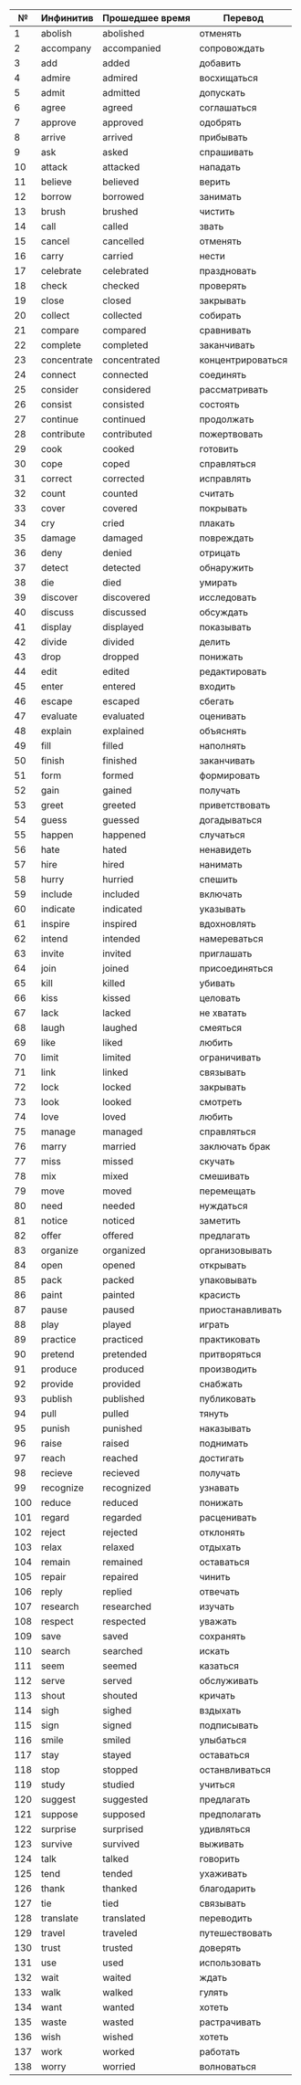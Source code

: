 № | Инфинитив | Прошедшее время | Перевод
---|---|---|---
1| abolish	| abolished | отменять
2| accompany | accompanied | сопровождать
3| add	|added|	добавить
4| admire	|admired	|восхищаться
5| admit	|admitted	|допускать
6| agree	|agreed|	соглашаться
7| approve	|approved	|одобрять
8| arrive|	arrived	|прибывать
9| ask|	asked	|спрашивать
10| attack	|attacked|	нападать
11| believe	|believed|	верить
12| borrow	|borrowed	|занимать
13| brush|	brushed|	чистить
14| call	|called|	звать
15| cancel|	cancelled|	отменять
16| carry|	carried|	нести
17| celebrate	|celebrated|	праздновать
18| check|	checked|	проверять
19| close|	closed|	закрывать
20| collect	|collected	|собирать
21| compare	|compared|	сравнивать
22| complete	|completed|	заканчивать
23| concentrate|	concentrated|	концентрироваться
24| connect	|connected|	соединять
25| consider	|considered|	рассматривать
26| consist	|consisted	|состоять
27| continue	|continued	|продолжать
28| contribute	|contributed|	пожертвовать
29| cook	|cooked	|готовить
30| cope	|coped	|справляться
31| correct	|corrected|	исправлять
32| count	|counted|	считать
33| cover	|covered|	покрывать
34| cry	|cried	|плакать
35| damage|	damaged|	повреждать
36| deny	|denied	|отрицать
37| detect	|detected	|обнаружить
38| die	|died	|умирать
39| discover|	discovered	|исследовать
40| discuss	|discussed	|обсуждать
41| display	|displayed|	показывать
42| divide	|divided	|делить
43| drop|	dropped	|понижать
44| edit	|edited|	редактировать 
45| enter	|entered| 	входить
46| escape	|escaped |	сбегать 
47| evaluate	|evaluated |	оценивать 
48| explain	|explained |	объяснять 
49| fill	|filled	|наполнять 
50| finish	|finished|	заканчивать
51| form	|formed|	формировать
52| gain	|gained|	получать
53| greet	|greeted	|приветствовать
54| guess	|guessed|	догадываться
55| happen	|happened|	случаться
56| hate	|hated|	ненавидеть
57| hire	|hired	|нанимать
58| hurry	|hurried|	спешить
59| include	|included|	включать
60| indicate	|indicated|	указывать
61| inspire|	inspired|	вдохновлять
62| intend	|intended|	намереваться
63| invite	|invited	|приглашать
64| join	|joined	|присоединяться
65| kill	|killed	|убивать
66| kiss	|kissed	|целовать
67| lack	|lacked	|не хватать
68| laugh	|laughed|	смеяться
69| like	|liked	|любить
70| limit	|limited|	ограничивать
71| link	|linked	|связывать
72| lock	|locked	|закрывать
73| look	|looked	|смотреть
74| love	|loved	|любить
75| manage	|managed|	справляться
76| marry	|married|	заключать брак
77| miss	|missed|	скучать
78| mix	|mixed|	смешивать
79| move	|moved	|перемещать
80| need	|needed|	нуждаться
81| notice	|noticed	|заметить
82| offer	|offered|	предлагать
83| organize|	organized|	организовывать
84| open	|opened|	открывать
85| pack	|packed	|упаковывать
86| paint	|painted	|красисть
87| pause	|paused|	приостанавливать
88| play	|played	|играть
89| practice|	practiced	|практиковать
90| pretend	|pretended|	притворяться
91| produce	|produced|	производить
92| provide	|provided|	снабжать
93| publish	|published|	публиковать
94| pull	|pulled|	тянуть
95| punish|	punished|	наказывать
96| raise|	raised|	поднимать
97| reach|	reached	|достигать
98| recieve	|recieved|	получать
99| recognize|	recognized|	узнавать
100| reduce	|reduced	|понижать
101| regard	|regarded|	расценивать
102| reject	|rejected|	отклонять
103| relax	|relaxed|	отдыхать
104| remain|	remained	|оставаться
105| repair|	repaired|	чинить
106| reply	|replied|	отвечать
107| research|	researched	|изучать
108| respect	|respected|	уважать
109| save	|saved|	сохранять
110| search|	searched|	искать
111| seem|	seemed|	казаться
112| serve|	served|	обслуживать
113| shout|	shouted	|кричать
114| sigh|	sighed|	вздыхать
115| sign|	signed|	подписывать
116| smile|	smiled	|улыбаться
117| stay|	stayed	|оставаться
118| stop|	stopped	|останвливаться
119| study	|studied	|учиться
120| suggest	|suggested|	предлагать
121| suppose	|supposed|	предполагать
122| surprise|	surprised|	удивляться
123| survive|	survived	|выживать
124| talk|	talked|	говорить
125| tend|	tended|	ухаживать
126| thank|	thanked	|благодарить
127| tie	|tied	|связывать
128| translate|	translated	|переводить
129| travel|	traveled|	путешествовать
130| trust|	trusted|	доверять
131| use	|used	|использовать
132| wait|	waited|	ждать
133| walk|	walked|	гулять
134| want|	wanted|	хотеть
135| waste|	wasted|	растрачивать
136| wish|	wished|	хотеть
137| work|	worked|	работать
138| worry|	worried| волноваться